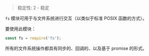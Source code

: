 
<!--introduced_in=v0.10.0-->

> 稳定性: 2 - 稳定

<!--name=fs-->

<!-- source_link=lib/fs.js -->

`fs` 模块可用于与文件系统进行交互（以类似于标准 POSIX 函数的方式）。

要使用此模块：

```js
const fs = require('fs');
```

所有的文件系统操作都具有同步的、回调的、以及基于 promise 的形式。


